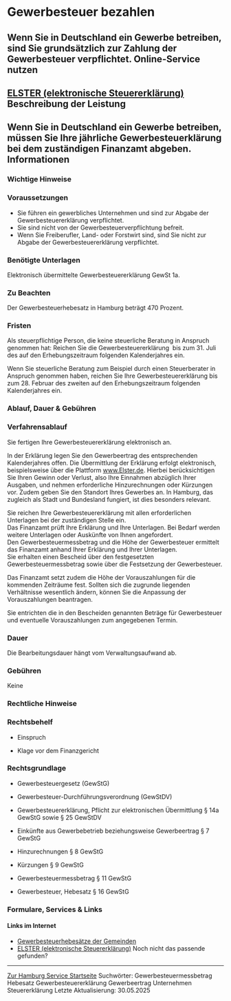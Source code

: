 Gewerbesteuer bezahlen
======================
Wenn Sie in Deutschland ein Gewerbe betreiben, sind Sie grundsätzlich zur Zahlung der Gewerbesteuer verpflichtet.
Online-Service nutzen
---------------------
[ELSTER (elektronische Steuererklärung)](https://www.elster.de/eportal/start)
Beschreibung der Leistung
-------------------------
Wenn Sie in Deutschland ein Gewerbe betreiben, müssen Sie Ihre jährliche Gewerbesteuerklärung bei dem zuständigen Finanzamt abgeben.
Informationen
-------------
### Wichtige Hinweise
### Voraussetzungen
* Sie führen ein gewerbliches Unternehmen und sind zur Abgabe der Gewerbesteuererklärung verpflichtet.
* Sie sind nicht von der Gewerbesteuerverpflichtung befreit.
* Wenn Sie Freiberufler, Land- oder Forstwirt sind, sind Sie nicht zur Abgabe der Gewerbesteuererklärung verpflichtet.
### Benötigte Unterlagen
Elektronisch übermittelte Gewerbesteuererklärung GewSt 1a.
### Zu Beachten
Der Gewerbesteuerhebesatz in Hamburg beträgt 470 Prozent.
### Fristen
Als steuerpflichtige Person, die keine steuerliche Beratung in Anspruch genommen hat: Reichen Sie die Gewerbesteuererklärung  bis zum 31. Juli des auf den Erhebungszeitraum folgenden Kalenderjahres ein.  
  
  
  
Wenn Sie steuerliche Beratung zum Beispiel durch einen Steuerberater in Anspruch genommen haben, reichen Sie Ihre Gewerbesteuererklärung bis zum 28. Februar des zweiten auf den Erhebungszeitraum folgenden Kalenderjahres ein.
### Ablauf, Dauer & Gebühren
### Verfahrensablauf
Sie fertigen Ihre Gewerbesteuererklärung elektronisch an.  
  
In der Erklärung legen Sie den Gewerbeertrag des entsprechenden Kalenderjahres offen. Die Übermittlung der Erklärung erfolgt elektronisch, beispielsweise über die Plattform www.Elster.de. Hierbei berücksichtigen Sie Ihren Gewinn oder Verlust, also Ihre Einnahmen abzüglich Ihrer Ausgaben, und nehmen erforderliche Hinzurechnungen oder Kürzungen vor. Zudem geben Sie den Standort Ihres Gewerbes an. In Hamburg, das zugleich als Stadt und Bundesland fungiert, ist dies besonders relevant.  
  
Sie reichen Ihre Gewerbesteuererklärung mit allen erforderlichen Unterlagen bei der zuständigen Stelle ein.  
Das Finanzamt prüft Ihre Erklärung und Ihre Unterlagen. Bei Bedarf werden weitere Unterlagen oder Auskünfte von Ihnen angefordert.  
Den Gewerbesteuermessbetrag und die Höhe der Gewerbesteuer ermittelt das Finanzamt anhand Ihrer Erklärung und Ihrer Unterlagen.  
Sie erhalten einen Bescheid über den festgesetzten Gewerbesteuermessbetrag sowie über die Festsetzung der Gewerbesteuer.  
  
Das Finanzamt setzt zudem die Höhe der Vorauszahlungen für die kommenden Zeiträume fest. Sollten sich die zugrunde liegenden Verhältnisse wesentlich ändern, können Sie die Anpassung der Vorauszahlungen beantragen.  
  
Sie entrichten die in den Bescheiden genannten Beträge für Gewerbesteuer und eventuelle Vorauszahlungen zum angegebenen Termin.
### Dauer
Die Bearbeitungsdauer hängt vom Verwaltungsaufwand ab.
### Gebühren
Keine
### Rechtliche Hinweise
### Rechtsbehelf
  
* Einspruch
  
* Klage vor dem Finanzgericht
  
### Rechtsgrundlage
  
* Gewerbesteuergesetz (GewStG)
  
* Gewerbesteuer-Durchführungsverordnung (GewStDV)
  
* Gewerbesteuererklärung, Pflicht zur elektronischen Übermittlung § 14a GewStG sowie § 25 GewStDV
  
* Einkünfte aus Gewerbebetrieb beziehungsweise Gewerbeertrag § 7 GewStG
  
* Hinzurechnungen § 8 GewStG
  
* Kürzungen § 9 GewStG
  
* Gewerbesteuermessbetrag § 11 GewStG
  
* Gewerbesteuer, Hebesatz § 16 GewStG
### Formulare, Services & Links
#### Links im Internet
* [Gewerbesteuerhebesätze der Gemeinden](https://www.destatis.de/DE/Themen/Staat/Steuern/Steuereinnahmen/_inhalt.html#sprg236424)
* [ELSTER (elektronische Steuererklärung)](https://www.elster.de/eportal/start)
Noch nicht das passende gefunden?
---------------------------------
 [Zur Hamburg Service Startseite](/service/)
Suchwörter: Gewerbesteuermessbetrag Hebesatz Gewerbesteuererklärung Gewerbeertrag Unternehmen Steuererklärung
Letzte Aktualisierung: 30.05.2025